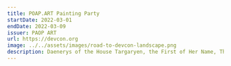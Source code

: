 ```yaml
---
title: POAP.ART Painting Party
startDate: 2022-03-01
endDate: 2022-03-09
issuer: PAOP ART
url: https://devcon.org
image: ../../assets/images/road-to-devcon-landscape.png
description: Daenerys of the House Targaryen, the First of Her Name, The Unburnt, Queen of the Andals, the Rhoynar and the First Men, Queen of Meereen
---
```

